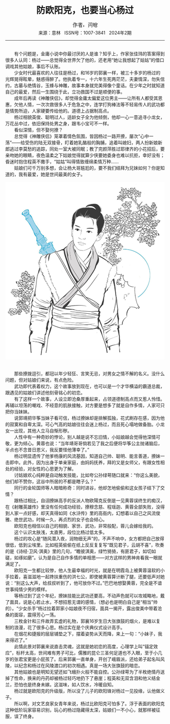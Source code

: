 # <center>防欧阳克，也要当心杨过</center>

<div align=center><img src="https://raw.githubusercontent.com/leaguecn/magazines/main/img_authors/%25d7%25f7%25d5%25df%25a3%25ba%25e3%25c6%25ea%25cf.jpg"></div>

<center>来源：意林   ISSN号：1007-3841   2024年2期</center>

* * *

<br>　　有个问题是，金庸小说中你最讨厌的人是谁？知乎上，作家张佳玮的答案得到很多人认同：杨过——总觉得全世界欠了他的，还老用“她让我想起了姑姑”的借口调戏其他姑娘，事后不认账。  
　　少女时代最喜欢的人往往是杨过，和16岁的郭襄一样，被三十多岁的杨过的光辉晃得眩晕，魅惑得醉了。他执着专一，十六年生死两茫茫，夫妻情深，勿失信约，古墓与绝情谷，玉蜂与神雕，故事本身就完美得像个童话。在少年之时就知道自己的最爱，然后一生围绕于此，立功救国不过是顺便的事。  
　　成年后再读《神雕侠侣》，却觉得金庸太偏爱这位男主——让所有人都受其恩惠，欠他人情，一次次救很多人于危急之中，连学打狗棒法等不轻易传人的武功都是情势所迫，人家硬要传给他的。道德上占据制高点。  
　　杨过相貌英俊、聪明过人，适龄女子全为他倾倒，他却一心一意追寻小龙女，万花丛中过，依旧保持处男之身，跟韦小宝可不一样。  
　　看似深情，但不娶何撩？  
　　总觉得《神雕侠侣》笼罩着情色氛围，皆因杨过一路开撩，屡次“心中一荡”——给受伤的陆无双接骨，盯着她乳酪般的胸脯，追着叫媳妇，两人扮新娘新郎逃过李莫愁的追踪，同处一室大被同眠；教了完颜萍胜过耶律齐的小花招后，要亲吻她的眼睛，夜色温柔之下姑娘觉得就算少侠要她委身也难以抗拒，幸好没有；昏迷时抱住程英不撒手，“姑姑”叫得情致缠绵柔情万种……  
　　姑娘们可千万别多想，会让杨大哥尴尬的，要不我们结拜为兄妹如何？你是知道的，我有最爱，她是世间最美的女子。

![](https://raw.githubusercontent.com/leaguecn/magazines/main/img/yili20240245-1-l.jpg)

  
<br>　　那些撩拨逗引，都冠以年少轻狂、言笑无忌，对男女之情不解的名义。没什么问题，但对姑娘们来说，有点危险。  
　　武功即代表着权力，这个故事放到现在，也可以是一个才华横溢的霸道总裁，跟遇见的姑娘们讲述他刻骨铭心的初恋。  
　　有了这样一个故事，人设立即沧桑厚重起来，占领道德制高点而又惹人怜惜。再辅以坦荡的嘲戏、不经意的肌肤接触，对方要是想多了就是自作多情，人家可只把你当妹妹。  
　　说郭靖把华筝当妹子看可信，杨过撩妹却是排解孤独，花式刷存在感，因为他的寂寞和自卑太深。可心气高的姑娘往往会迷上杨过，而且死心塌地做备胎。小龙女一出现，其他人立马自惭形秽。  
　　人性中有一种奇妙的悖论，别人越是说不忘旧情，小姑娘越会觉得他深情可敬，更为倾心。黄蓉也说：“当年靖哥哥倘若见了我之后便将华筝公主抛诸脑后，半点也不念昔日恩义，我反要怪他薄幸了。”  
　　杨过明显遗传了他爹杨康的风流基因，知道自己帅、聪明、能言善道，撩妹一击即中。此外，因为出身于单亲家庭，由妈妈抚养，拜的又是女师父，有跟女性相处的经验，对女性的心思更为了解。  
　　讨姑娘欢心纯粹是自动触发技能，比如夸公孙绿萼随口就来：“你这么美貌，他们却不赞你，这谷中所居的不都是瞎子么？”  
　　同行的金轮国师等人暗暗称奇：同时进谷，他却怎地偷偷和这女孩子结下了交情？  
　　跟杨过相比，自诩撩妹高手的反派人物欧陽克反倒是一见黄蓉误终生的痴汉，在《射雕英雄传》里没有任何成功经验，撩穆念慈、程瑶迦、黄蓉全部失败，没得到人家一点好感，却天真得如同《水浒传》里的高衙内，幻想着以自己之风流俊雅、绝世武功，时候一久，再贞烈的女子也会倾心。  
　　欧阳克也相信以自己的相貌、家世、武功，非常般配，蓉儿会嫁给我的。  
　　这个认识太肤浅，太直男，段位比杨过低太多。  
　　杨过的攻心是“随风潜入夜，润物细无声”的，不声不响中，女方都把自己放得很低，低到尘埃里。比如程英偷偷在纸上反反复复写“既见君子，云胡不喜”，吹奏的是《诗经·卫风·淇奥》里的几句，“瞻彼淇奥，绿竹猗猗，有匪君子，如切如磋，如琢如磨”。认为是自己自作多情的单相思——对方这样的男神肯看我一眼就满足了。  
　　欧阳克一生都比较惨，他人生最幸福的时光，就是在明霞岛上被黄蓉温软的小手拉着，喜滋滋地一起搀扶重伤的洪七公，即使被黄蓉算计断了腿，还要低声对她说：“别这么大声，给叔叔听到了，他可放你不过。”巴巴地想娶黄蓉，完全是不谙世事纯情少男的模样。  
　　等杨过到了这个年纪，撩妹技能比武功还要高，不动声色就可以攻城略地，戴了面具，说是心若止水，不想招惹无谓的感情，（想必也是明白自己是“相当”帅的）。“少女杀手”杨过拉着郭家小姑娘夜不归宿，面具一揭开，露出俊美中带着沧桑的面容，震得芳心一荡。  
　　三枚金针和三件故弄玄虚的礼物，郭襄16岁生日大张旗鼓的烟火，是难以复制的浪漫，花了很多心思。杨过实在是个庆典仪式设计高手。  
　　在烟花和捷报的层层铺垫之下，摆着姿势从天而降，来上一句：“小妹子，我来得迟了。”  
　　此情此景对郭襄来说直击灵魂，这就是她初恋的高度，心理学上叫“锚定效应”，标杆太高，世间难有男子可比，儒雅的昆仑三圣何足道也不入眼，至于小几岁的张君宝更是小屁孩了。后来郭襄一直单身，开创了峨眉派，还给弟子起名叫风陵，以纪念和杨过在风陵渡口的初次相遇。真是一场大张旗鼓的暗恋。  
　　其他姑娘也是明知无望还如飞蛾扑火般不能自控。公孙绿萼为了半枚绝情丹送掉了性命，换来的丹药却被杨过轻巧地扔下了悬崖；程英和无双含泪和他义结金兰，恐怕也是终身未嫁。这滋味，如人饮水，冷暖自知。  
　　杨过就是欧阳克的升级版，所以没了儿子的欧阳锋对杨过一见投缘，认他做义子。  
　　所以啊，对文艺良家女青年来说，杨过比欧阳克可怕多了。浮于表面的欧阳克这种低阶玩家容易识别，玩心的杨过隐藏得太深，姑娘们一不小心，就那样被征服，误了终身。
